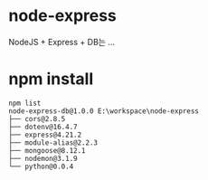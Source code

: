# node-express
NodeJS + Express + DB는 ...

# npm install
```
npm list
node-express-db@1.0.0 E:\workspace\node-express
├── cors@2.8.5
├── dotenv@16.4.7
├── express@4.21.2
├── module-alias@2.2.3
├── mongoose@8.12.1
├── nodemon@3.1.9
└── python@0.0.4
```